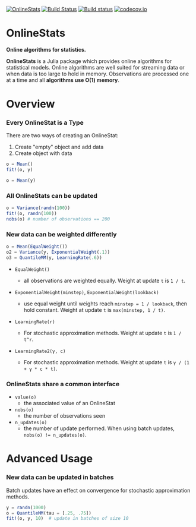 [![OnlineStats](http://pkg.julialang.org/badges/OnlineStats_0.4.svg)](http://pkg.julialang.org/?pkg=OnlineStats&ver=0.4)
[![Build Status](https://travis-ci.org/joshday/OnlineStats.jl.svg)](https://travis-ci.org/joshday/OnlineStats.jl)
[![Build status](https://ci.appveyor.com/api/projects/status/x2t1ey2sgbmow1a4/branch/master?svg=true)](https://ci.appveyor.com/project/joshday/onlinestats-jl/branch/master)
[![codecov.io](http://codecov.io/github/joshday/OnlineStats.jl/coverage.svg?branch=josh)](http://codecov.io/github/joshday/OnlineStats.jl?branch=josh)


# OnlineStats

**Online algorithms for statistics.**

**OnlineStats** is a Julia package which provides online algorithms for statistical models.  Online algorithms are well suited for streaming data or when data is too large to hold in memory.  Observations are processed one at a time and all **algorithms use O(1) memory**.


# Overview

### Every OnlineStat is a Type

There are two ways of creating an OnlineStat:

1. Create "empty" object and add data
1. Create object with data

```julia
o = Mean()
fit!(o, y)

o = Mean(y)
```

### All OnlineStats can be updated

```julia
o = Variance(randn(100))
fit!(o, randn(100))
nobs(o) # number of observations == 200
```

### New data can be weighted differently

```julia
o = Mean(EqualWeight())
o2 = Variance(y, ExponentialWeight(.1))
o3 = QuantileMM(y, LearningRate(.6))
```

- `EqualWeight()`
    - all observations are weighted equally.  Weight at update `t` is `1 / t`.

- `ExponentialWeight(minstep)`, `ExponentialWeight(lookback)`
    - use equal weight until weights reach `minstep = 1 / lookback`, then hold constant.  Weight at update `t` is `max(minstep, 1 / t)`.

- `LearningRate(r)`
    - For stochastic approximation methods.  Weight at update `t` is `1 / t^r`.

- `LearningRate2(γ, c)`
    - For stochastic approximation methods.  Weight at update `t` is `γ / (1 + γ * c * t)`.


### OnlineStats share a common interface

- `value(o)`
    - the associated value of an OnlineStat
- `nobs(o)`
    - the number of observations seen
- `n_updates(o)`
    - the number of update performed.  When using batch updates, `nobs(o) != n_updates(o)`.



# Advanced Usage

### New data can be updated in batches

Batch updates have an effect on convergence for stochastic approximation methods.
```julia
y = randn(1000)
o = QuantileMM(tau = [.25, .75])
fit!(o, y, 10)  # update in batches of size 10
```
